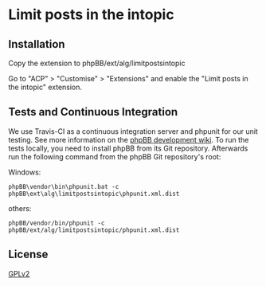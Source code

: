 # Limit posts in the intopic

## Installation

Copy the extension to phpBB/ext/alg/limitpostsintopic

Go to "ACP" > "Customise" > "Extensions" and enable the "Limit posts in the intopic" extension.

## Tests and Continuous Integration

We use Travis-CI as a continuous integration server and phpunit for our unit testing. See more information on the [phpBB development wiki](https://wiki.phpbb.com/Unit_Tests).
To run the tests locally, you need to install phpBB from its Git repository. Afterwards run the following command from the phpBB Git repository's root:

Windows:

    phpBB\vendor\bin\phpunit.bat -c phpBB\ext\alg\limitpostsintopic\phpunit.xml.dist

others:

    phpBB/vendor/bin/phpunit -c phpBB/ext/alg/limitpostsintopic/phpunit.xml.dist

## License

[GPLv2](license.txt)
